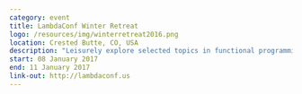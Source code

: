 ```yaml
---
category: event
title: LambdaConf Winter Retreat
logo: /resources/img/winterretreat2016.png
location: Crested Butte, CO, USA
description: "Leisurely explore selected topics in functional programming from invited LambdaConf Guides."
start: 08 January 2017
end: 11 January 2017
link-out: http://lambdaconf.us
---
```


